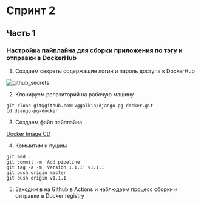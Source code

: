 # Спринт 2
## Часть 1
### Настройка пайплайна для сборки приложения по тэгу и отправки в DockerHub

1. Создаем секреты содержащие логин и пароль доступа к DockerHub

![github_secrets](https://user-images.githubusercontent.com/3630798/197543369-ff5e3fa8-1c64-484a-b488-252770217399.png)

2. Клонируем репазиторий на рабочую машину
```console
git clone git@github.com:vggalkin/django-pg-docker.git
cd django-pg-docker
```
3. Создаем файл пайплайна 

  [Docker Image CD](.github/workflows/docker_image_cd.yml)

4. Коммитим и пушим
```console
git add .
git commit -m 'Add pipeline'
git tag -a -m 'Version 1.1.1' v1.1.1
git push origin master
git push origin v1.1.1
```
5. Заходим в на Github в Actions и наблюдаем процесс сборки и отправки в Docker registry
